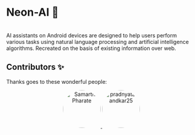 # Neon-AI 🤖
<br>
AI assistants on Android devices are designed to help users perform various tasks using natural language processing and artificial intelligence algorithms.
Recreated on the basis of existing information over web.

## Contributors ✨

Thanks goes to these wonderful people:

<p align="center">
  <a href="https://github.com/samarthpharate">
    <img src="https://avatars.githubusercontent.com/samarthpharate" width="100px;" style="border-radius:50%;" alt="Samarth Pharate"/>
  </a>
  <a href="https://github.com/pradnyatavandkar25">
    <img src="https://avatars.githubusercontent.com/pradnyatavandkar25" width="100px;" style="border-radius:50%;" alt="pradnyatavandkar25"/>
  </a>
  <!-- Add more contributors in the same way -->
</p>